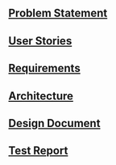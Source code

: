 ## [Problem Statement](https://github.com/jdeleonard/TectonicTusks/gh-pages/problem)
## [User Stories](https://github.com/jdeleonard/TectonicTusksgh-pages/userstories)
## [Requirements](https://github.com/jdeleonard/TectonicTusks/gh-pages/requirements)
## [Architecture](https://github.com/jdeleonard/TectonicTusks/gh-pages/architecture)
## [Design Document](https://github.com/jdeleonard/TectonicTusks/gh-pages/design)
## [Test Report](https://github.com/jdeleonard/TectonicTusks/gh-pages/testreport)
